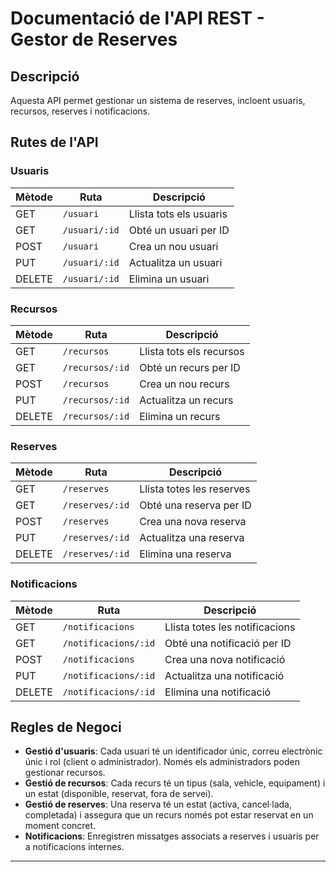 # Documentació de l'API REST - Gestor de Reserves

## Descripció
Aquesta API  permet gestionar un sistema de reserves, incloent usuaris, recursos, reserves i notificacions.

## Rutes de l'API
### Usuaris
| Mètode | Ruta              | Descripció |
|--------|-------------------|------------|
| GET    | `/usuari`        | Llista tots els usuaris |
| GET    | `/usuari/:id`    | Obté un usuari per ID |
| POST   | `/usuari`        | Crea un nou usuari |
| PUT    | `/usuari/:id`    | Actualitza un usuari |
| DELETE | `/usuari/:id`    | Elimina un usuari |

### Recursos
| Mètode | Ruta               | Descripció |
|--------|--------------------|------------|
| GET    | `/recursos`        | Llista tots els recursos |
| GET    | `/recursos/:id`    | Obté un recurs per ID |
| POST   | `/recursos`        | Crea un nou recurs |
| PUT    | `/recursos/:id`    | Actualitza un recurs |
| DELETE | `/recursos/:id`    | Elimina un recurs |

### Reserves
| Mètode | Ruta               | Descripció |
|--------|--------------------|------------|
| GET    | `/reserves`        | Llista totes les reserves |
| GET    | `/reserves/:id`    | Obté una reserva per ID |
| POST   | `/reserves`        | Crea una nova reserva |
| PUT    | `/reserves/:id`    | Actualitza una reserva |
| DELETE | `/reserves/:id`    | Elimina una reserva |

### Notificacions
| Mètode | Ruta                  | Descripció |
|--------|-----------------------|------------|
| GET    | `/notificacions`       | Llista totes les notificacions |
| GET    | `/notificacions/:id`   | Obté una notificació per ID |
| POST   | `/notificacions`       | Crea una nova notificació |
| PUT    | `/notificacions/:id`   | Actualitza una notificació |
| DELETE | `/notificacions/:id`   | Elimina una notificació |

## Regles de Negoci
- **Gestió d'usuaris**: Cada usuari té un identificador únic, correu electrònic únic i rol (client o administrador). Només els administradors poden gestionar recursos.
- **Gestió de recursos**: Cada recurs té un tipus (sala, vehicle, equipament) i un estat (disponible, reservat, fora de servei).
- **Gestió de reserves**: Una reserva té un estat (activa, cancel·lada, completada) i assegura que un recurs només pot estar reservat en un moment concret.
- **Notificacions**: Enregistren missatges associats a reserves i usuaris per a notificacions internes.
-- --